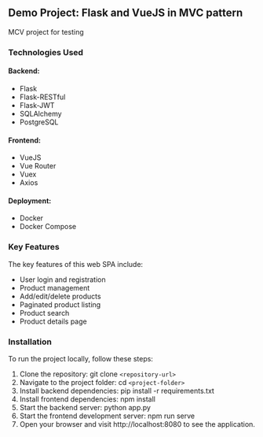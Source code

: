 ## Demo Project: Flask and VueJS in MVC pattern

MCV project for testing 

### Technologies Used

#### Backend:

* Flask
* Flask-RESTful
* Flask-JWT
* SQLAlchemy
* PostgreSQL

#### Frontend:

* VueJS
* Vue Router
* Vuex
* Axios

#### Deployment:

* Docker
* Docker Compose

### Key Features

The key features of this web SPA include:

* User login and registration
* Product management
* Add/edit/delete products
* Paginated product listing
* Product search
* Product details page

### Installation

To run the project locally, follow these steps:

1. Clone the repository: git clone `<repository-url>`
2. Navigate to the project folder: cd `<project-folder>`
3. Install backend dependencies: pip install -r requirements.txt
4. Install frontend dependencies: npm install
5. Start the backend server: python app.py
6. Start the frontend development server: npm run serve
7. Open your browser and visit http://localhost:8080 to see the application.
